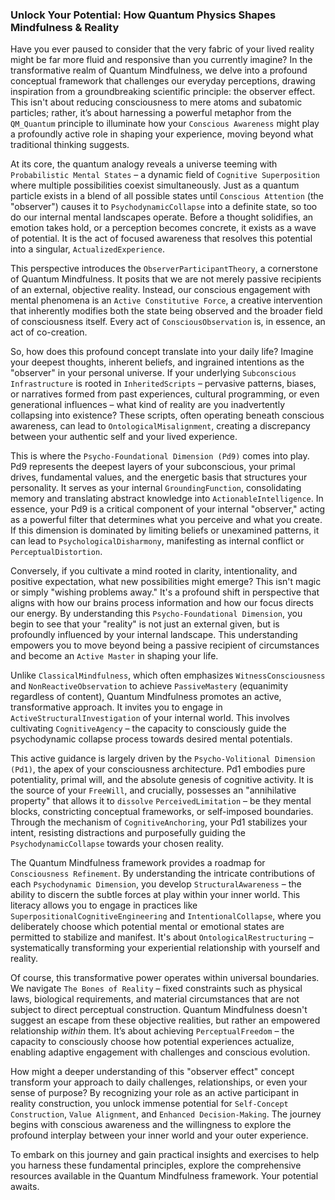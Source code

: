 ### Unlock Your Potential: How Quantum Physics Shapes Mindfulness & Reality

Have you ever paused to consider that the very fabric of your lived reality might be far more fluid and responsive than you currently imagine? In the transformative realm of Quantum Mindfulness, we delve into a profound conceptual framework that challenges our everyday perceptions, drawing inspiration from a groundbreaking scientific principle: the observer effect. This isn't about reducing consciousness to mere atoms and subatomic particles; rather, it’s about harnessing a powerful metaphor from the `QM_Quantum` principle to illuminate how your `Conscious Awareness` might play a profoundly active role in shaping your experience, moving beyond what traditional thinking suggests.

At its core, the quantum analogy reveals a universe teeming with `Probabilistic Mental States` – a dynamic field of `Cognitive Superposition` where multiple possibilities coexist simultaneously. Just as a quantum particle exists in a blend of all possible states until `Conscious Attention` (the "observer") causes it to `PsychodynamicCollapse` into a definite state, so too do our internal mental landscapes operate. Before a thought solidifies, an emotion takes hold, or a perception becomes concrete, it exists as a wave of potential. It is the act of focused awareness that resolves this potential into a singular, `ActualizedExperience`.

This perspective introduces the `ObserverParticipantTheory`, a cornerstone of Quantum Mindfulness. It posits that we are not merely passive recipients of an external, objective reality. Instead, our conscious engagement with mental phenomena is an `Active Constitutive Force`, a creative intervention that inherently modifies both the state being observed and the broader field of consciousness itself. Every act of `ConsciousObservation` is, in essence, an act of co-creation.

So, how does this profound concept translate into your daily life? Imagine your deepest thoughts, inherent beliefs, and ingrained intentions as the "observer" in your personal universe. If your underlying `Subconscious Infrastructure` is rooted in `InheritedScripts` – pervasive patterns, biases, or narratives formed from past experiences, cultural programming, or even generational influences – what kind of reality are you inadvertently collapsing into existence? These scripts, often operating beneath conscious awareness, can lead to `OntologicalMisalignment`, creating a discrepancy between your authentic self and your lived experience.

This is where the `Psycho-Foundational Dimension (Pd9)` comes into play. Pd9 represents the deepest layers of your subconscious, your primal drives, fundamental values, and the energetic basis that structures your personality. It serves as your internal `GroundingFunction`, consolidating memory and translating abstract knowledge into `ActionableIntelligence`. In essence, your Pd9 is a critical component of your internal "observer," acting as a powerful filter that determines what you perceive and what you create. If this dimension is dominated by limiting beliefs or unexamined patterns, it can lead to `PsychologicalDisharmony`, manifesting as internal conflict or `PerceptualDistortion`.

Conversely, if you cultivate a mind rooted in clarity, intentionality, and positive expectation, what new possibilities might emerge? This isn't magic or simply "wishing problems away." It's a profound shift in perspective that aligns with how our brains process information and how our focus directs our energy. By understanding this `Psycho-Foundational Dimension`, you begin to see that your "reality" is not just an external given, but is profoundly influenced by your internal landscape. This understanding empowers you to move beyond being a passive recipient of circumstances and become an `Active Master` in shaping your life.

Unlike `ClassicalMindfulness`, which often emphasizes `WitnessConsciousness` and `NonReactiveObservation` to achieve `PassiveMastery` (equanimity regardless of content), Quantum Mindfulness promotes an active, transformative approach. It invites you to engage in `ActiveStructuralInvestigation` of your internal world. This involves cultivating `CognitiveAgency` – the capacity to consciously guide the psychodynamic collapse process towards desired mental potentials.

This active guidance is largely driven by the `Psycho-Volitional Dimension (Pd1)`, the apex of your consciousness architecture. Pd1 embodies pure potentiality, primal will, and the absolute genesis of cognitive activity. It is the source of your `FreeWill`, and crucially, possesses an "annihilative property" that allows it to `dissolve` `PerceivedLimitation` – be they mental blocks, constricting conceptual frameworks, or self-imposed boundaries. Through the mechanism of `CognitiveAnchoring`, your Pd1 stabilizes your intent, resisting distractions and purposefully guiding the `PsychodynamicCollapse` towards your chosen reality.

The Quantum Mindfulness framework provides a roadmap for `Consciousness Refinement`. By understanding the intricate contributions of each `Psychodynamic Dimension`, you develop `StructuralAwareness` – the ability to discern the subtle forces at play within your inner world. This literacy allows you to engage in practices like `SuperpositionalCognitiveEngineering` and `IntentionalCollapse`, where you deliberately choose which potential mental or emotional states are permitted to stabilize and manifest. It's about `OntologicalRestructuring` – systematically transforming your experiential relationship with yourself and reality.

Of course, this transformative power operates within universal boundaries. We navigate `The Bones of Reality` – fixed constraints such as physical laws, biological requirements, and material circumstances that are not subject to direct perceptual construction. Quantum Mindfulness doesn't suggest an escape from these objective realities, but rather an empowered relationship *within* them. It’s about achieving `PerceptualFreedom` – the capacity to consciously choose how potential experiences actualize, enabling adaptive engagement with challenges and conscious evolution.

How might a deeper understanding of this "observer effect" concept transform your approach to daily challenges, relationships, or even your sense of purpose? By recognizing your role as an active participant in reality construction, you unlock immense potential for `Self-Concept Construction`, `Value Alignment`, and `Enhanced Decision-Making`. The journey begins with conscious awareness and the willingness to explore the profound interplay between your inner world and your outer experience.

To embark on this journey and gain practical insights and exercises to help you harness these fundamental principles, explore the comprehensive resources available in the Quantum Mindfulness framework. Your potential awaits.